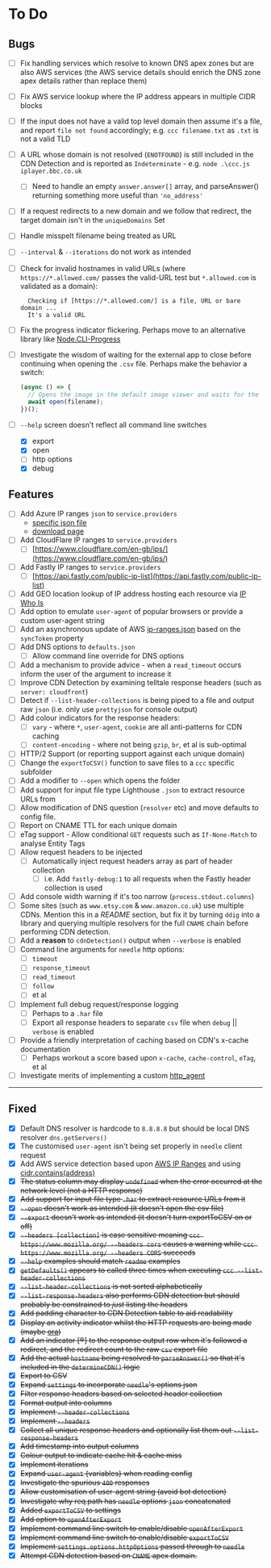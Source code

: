 # To Do

## Bugs

* [ ] Fix handling services which resolve to known DNS apex zones but are also AWS services (the AWS service details should enrich the DNS zone apex details rather than replace them)
* [ ] Fix AWS service lookup where the IP address appears in multiple CIDR blocks
* [ ] If the input does not have a valid top level domain then assume it's a file, and report `file not found` accordingly; e.g. `ccc filename.txt` as `.txt` is not a valid TLD
* [ ] A URL whose domain is not resolved (`ENOTFOUND`) is still included in the CDN Detection and is reported as `Indeterminate` - e.g. `node .\ccc.js iplayer.bbc.co.uk`
  * [ ] Need to handle an empty `answer.answer[]` array, and parseAnswer() returning something more useful than `'no_address'`
* [ ] If a request redirects to a new domain and we follow that redirect, the target domain isn't in the `uniqueDomains` Set
* [ ] Handle misspelt filename being treated as URL
* [ ] `--interval` & `--iterations` do not work as intended
* [ ] Check for invalid hostnames in valid URLs (where `https://*.allowed.com/` passes the valid-URL test but `*.allowed.com` is validated as a domain):

  ```text
    Checking if [https://*.allowed.com/] is a file, URL or bare domain ...
    It's a valid URL
  ```

* [ ] Fix the progress indicator flickering. Perhaps move to an alternative library like [Node.CLI-Progress](https://github.com/AndiDittrich/Node.CLI-Progress)
* [ ] Investigate the wisdom of waiting for the external app to close before continuing when opening the `.csv` file. Perhaps make the behavior a switch:

  ```JavaScript
  (async () => {
    // Opens the image in the default image viewer and waits for the opened app to quit.
    await open(filename);
  })();
  ```

* [ ] `--help` screen doesn't reflect all command line switches
  * [X] export
  * [X] open
  * [ ] http options
  * [X] debug

## Features

* [ ] Add Azure IP ranges `json` to `service.providers`
  * [specific json file](https://download.microsoft.com/download/7/1/D/71D86715-5596-4529-9B13-DA13A5DE5B63/ServiceTags_Public_20210524.json)
  * [download page](https://www.microsoft.com/en-us/download/details.aspx?id=56519)
* [ ] Add CloudFlare IP ranges to `service.providers`
  * [ ] [https://www.cloudflare.com/en-gb/ips/](https://www.cloudflare.com/en-gb/ips/)
* [ ] Add Fastly IP ranges to `service.providers`
  * [ ] [https://api.fastly.com/public-ip-list](https://api.fastly.com/public-ip-list)
* [ ] Add GEO location lookup of IP address hosting each resource via [IP Who Is](https://ipwhois.io/documentation#tabs-format)
* [ ] Add option to emulate `user-agent` of popular browsers or provide a custom user-agent string
* [ ] Add an asynchronous update of AWS [ip-ranges.json](https://ip-ranges.amazonaws.com/ip-ranges.json) based on the `syncToken` property
* [ ] Add DNS options to `defaults.json`
  * [ ] Allow command line override for DNS options
* [ ] Add a mechanism to provide advice - when a `read_timeout` occurs inform the user of the argument to increase it
* [ ] Improve CDN Detection by examining telltale response headers (such as `server: cloudfront`)
* [ ] Detect if `--list-header-collections` is being piped to a file and output raw `json` (i.e. only use `prettyjson` for console output)
* [ ] Add colour indicators for the response headers:
  * [ ] `vary` - where `*`, `user-agent`, `cookie` are all anti-patterns for CDN caching
  * [ ] `content-encoding` - where not being `gzip`, `br`, et al is sub-optimal
* [ ] HTTP/2 Support (or reporting support against each unique domain)
* [ ] Change the `exportToCSV()` function to save files to a `ccc` specific subfolder
* [ ] Add a modifier to `--open` which opens the folder
* [ ] Add support for input file type Lighthouse `.json` to extract resource URLs from
* [ ] Allow modification of DNS question (`resolver` etc) and move defaults to config file.
* [ ] Report on CNAME TTL for each unique domain
* [ ] eTag support - Allow conditional `GET` requests such as `If-None-Match` to analyse Entity Tags
* [ ] Allow request headers to be injected
  * [ ] Automatically inject request headers array as part of header collection
    * [ ] i.e. Add `fastly-debug:1` to all requests when the Fastly header collection is used
* [ ] Add console width warning if it's too narrow (`process.stdout.columns`)
* [ ] Some sites (such as `www.etsy.com` & `www.amazon.co.uk`) use multiple CDNs. Mention this in a *README* section, but fix it by turning `ddig` into a library and querying multiple resolvers for the full `CNAME` chain before performing CDN detection.
* [ ] Add a **reason** to `cdnDetection()` output when `--verbose` is enabled
* [ ] Command line arguments for `needle` http options:
  * [ ] `timeout`
  * [ ] `response_timeout`
  * [ ] `read_timeout`
  * [ ] `follow`
  * [ ] et al
* [ ] Implement full debug request/response logging
  * [ ] Perhaps to a `.har` file
  * [ ] Export all response headers to separate `csv` file when `debug` || `verbose` is enabled
* [ ] Provide a friendly interpretation of caching based on CDN's x-cache documentation
  * [ ] Perhaps workout a score based upon `x-cache`, `cache-control`, `eTag`, et al
* [ ] Investigate merits of implementing a custom [http_agent](https://nodejs.org/api/http.html#http_class_http_agent)

---

## Fixed

* [X] Default DNS resolver is hardcode to `8.8.8.8` but should be local DNS resolver `dns.getServers()`
* [X] The customised `user-agent` isn't being set properly in `needle` client request
* [X] Add AWS service detection based upon [AWS IP Ranges](https://ip-ranges.amazonaws.com/ip-ranges.json) and using [cidr.contains(address)](https://www.npmjs.com/package/ip-cidr#containsaddress)
* [X] ~~The status column may display `undefined` when the error occurred at the network level (not a HTTP response)~~
* [X] ~~Add support for input file type `.har` to extract resource URLs from it~~
* [X] ~~`--open` doesn't work as intended (it doesn't open the csv file)~~
* [X] ~~`--export` doesn't work as intended (it doesn't turn exportToCSV on or off)~~
* [X] ~~`--headers [collection]` is case sensitive meaning `ccc https://www.mozilla.org/ --headers cors` causes a warning while `ccc https://www.mozilla.org/ --headers CORS` succeeds~~
* [X] ~~`--help` examples should match `readme` examples~~
* [X] ~~`getDefaults()` appears to called three times when executing `ccc --list-header-collections`~~
* [X] ~~`--list-header-collections` is not sorted alphabetically~~
* [X] ~~`--list-response-headers` also performs CDN detection but should probably be constrained to *just* listing the headers~~
* [X] ~~Add padding character to CDN Detection table to aid readability~~
* [X] ~~Display an activity indicator whilst the HTTP requests are being made (maybe [ora](https://www.npmjs.com/package/ora))~~
* [X] ~~Add an indicator [®] to the response output row when it's followed a redirect, and the redirect count to the raw `csv` export file~~
* [X] ~~Add the actual `hostname` being resolved to `parseAnswer()` so that it's included in the `determineCDN()` logic~~
* [X] ~~Export to CSV~~
* [X] ~~Expand `settings` to incorporate `needle`'s options json~~
* [X] ~~Filter response headers based on selected header collection~~
* [X] ~~Format output into columns~~
* [X] ~~Implement `--header-collections`~~
* [X] ~~Implement `--headers`~~
* [X] ~~Collect all unique response headers and optionally list them out `--list-response-headers`~~
* [X] ~~Add timestamp into output columns~~
* [X] ~~Colour output to indicate cache hit & cache miss~~
* [X] ~~Implement iterations~~
* [X] ~~Expand `user-agent` {variables} when reading config~~
* [X] ~~Investigate the spurious `400` responses~~
* [X] ~~Allow customisation of user-agent string (avoid bot detection)~~
* [X] ~~Investigate why req.path has `needle` options `json` concatenated~~
* [X] ~~Added `exportToCSV` to settings~~
* [X] ~~Add option to `openAfterExport`~~
* [X] ~~Implement command line switch to enable/disable `openAfterExport`~~
* [X] ~~Implement command line switch to enable/disable `exportToCSV`~~
* [X] ~~Implement `settings.options.httpOptions` passed through to `needle`~~
* [X] ~~Attempt CDN detection based on `CNAME` apex domain.~~
